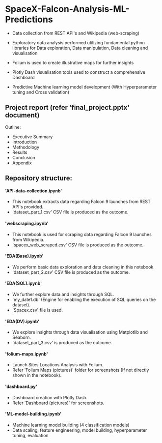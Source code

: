 # SpaceX-Falcon-Analysis-ML-Predictions

- Data collection from REST API's and Wikipedia (web-scraping)
- Exploratory data analysis performed utilizing fundamental python libraries for Data exploration, Data manipulation, Data cleaning and visualisation

- Folium is used to create illustrative maps for further insights
- Plotly Dash visualisation tools used to construct a comprehensive Dashboard 
- Predictive Machine learning model development (With Hyperparameter tuning and Cross validation)

## Project report (refer 'final_project.pptx' document)

Outline:
- Executive Summary
- Introduction
- Methodology
- Results
- Conclusion
- Appendix


## Repository structure:

#### 'API-data-collection.ipynb'
- This notebook extracts data regarding Falcon 9 launches from REST API's provided. 
- 'dataset_part_1.csv' CSV file is produced as the outcome.


#### 'webscraping.ipynb'
- This notebook is used for scraping data regarding Falcon 9 launches from Wikipedia. 
- 'spacex_web_scraped.csv' CSV file is produced as the outcome.


#### 'EDA(Base).ipynb'
- We perform basic data exploration and data cleaning in this notebook.
- 'dataset_part_2.csv' CSV file is produced as the outcome.

#### 'EDA(SQL).ipynb'
- We further explore data and insights through SQL.
- 'my_date1.db' (Engine for enabling the execution of SQL queries on the dataset).
- 'Spacex.csv' file is used.

#### 'EDA(DV).ipynb'
- We explore insights through data visualisation using Matplotlib and Seaborn.
- 'dataset_part_3.csv' is produced as the outcome.

#### 'folium-maps.ipynb'
- Launch Sites Locations Analysis with Folium.
- Refer 'Folium Maps (pictures)' folder for screenshots (If not directly shown in the notebook).

#### 'dashboard.py'
- Dashboard creation with Plotly Dash.
- Refer 'Dashboard (pictures)' for screenshots.


#### 'ML-model-building.ipynb'
- Machine learning model building (4 classification models)
- Data scaling, feature engineering, model building, hyperparameter tuning, evaluation



